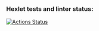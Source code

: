 ### Hexlet tests and linter status:
[![Actions Status](https://github.com/Xtoseone/qa-engineer-project-85/workflows/hexlet-check/badge.svg)](https://github.com/Xtoseone/qa-engineer-project-85/actions)